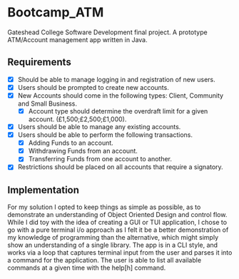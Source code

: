 # Bootcamp_ATM
  Gateshead College Software Development final project. A prototype ATM/Account management app written in Java.

## Requirements
- [x] Should be able to manage logging in and registration of new users.
- [x] Users should be prompted to create new accounts.
- [x] New Accounts should come in the following types: Client, Community and Small Business.
  - [x] Account type should determine the overdraft limit for a given account. (£1,500;£2,500;£1,000).
- [x] Users should be able to manage any existing accounts.
- [x] Users should be able to perform the following transactions.
  - [x] Adding Funds to an account.
  - [x] Withdrawing Funds from an account.
  - [x] Transferring Funds from one account to another.
- [x] Restrictions should be placed on all accounts that require a signatory.

## Implementation
For my solution I opted to keep things as simple as possible, as to demonstrate an understanding of Object Oriented Design and control flow. While I did toy with the idea of creating a GUI or TUI application, I chose to go with a pure terminal i/o approach as I felt it be a better demonstration of my knowledge of programming than the alternative, which might simply show an understanding of a single library.
The app is in a CLI style, and works via a loop that captures terminal input from the user and parses it into a command for the application. The user is able to list all available commands at a given time with the help[h] command.
